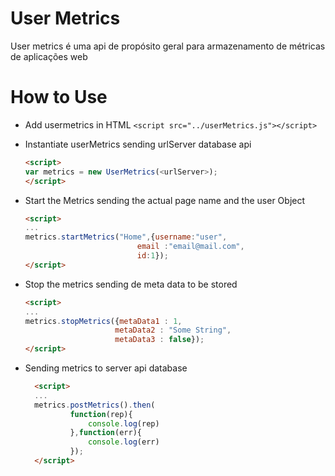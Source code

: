 # User Metrics 

User metrics é uma api de propósito geral para armazenamento de métricas de aplicações web 
# How to Use
 - Add usermetrics in HTML
 ```<script src="../userMetrics.js"></script>```


 - Instantiate userMetrics sending urlServer database api
     ```html
    <script>
    var metrics = new UserMetrics(<urlServer>);
    </script> 
    ```
  - Start the Metrics sending the actual page name and the user Object
       ```html
    <script>
    ...
    metrics.startMetrics("Home",{username:"user",
                                email :"email@mail.com",
                                id:1});
    </script> 
    ```
- Stop the metrics sending de meta data to be stored
    ```html
    <script>
    ...
    metrics.stopMetrics({metaData1 : 1, 
                        metaData2 : "Some String", 
                        metaData3 : false});
    </script>
    ```
- Sending metrics to server api database
  ```html
    <script>
    ...
    metrics.postMetrics().then(
            function(rep){
                console.log(rep)
            },function(err){
                console.log(err)
            });
    </script>
    ```